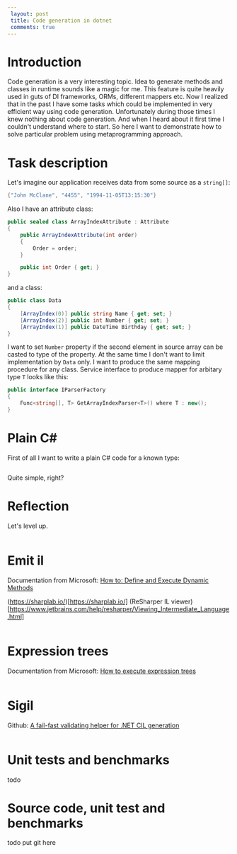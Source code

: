 ```yaml
---
 layout: post 
 title: Code generation in dotnet
 comments: true
---
```


# Introduction

Code generation is a very interesting topic. Idea to generate methods and classes in runtime sounds like a magic for me. This feature is quite heavily used in guts of DI frameworks, ORMs, different mappers etc. Now I realized that in the past I have some tasks which could be implemented in very efficient way using code generation. Unfortunately during those times I knew nothing about code generation. And when I heard about it first time I couldn't understand where to start. So here I want to demonstrate how to solve particular problem using metaprogramming approach.

# Task description

Let's imagine our application receives data from some source as a `string[]`:
```c#
{"John McClane", "4455", "1994-11-05T13:15:30"}
```
Also I have an attribute class:
```c#
public sealed class ArrayIndexAttribute : Attribute
{
    public ArrayIndexAttribute(int order)
    {
        Order = order;
    }

    public int Order { get; }
}
```
and a class:
```c#
public class Data
{
    [ArrayIndex(0)] public string Name { get; set; }
    [ArrayIndex(2)] public int Number { get; set; }
    [ArrayIndex(1)] public DateTime Birthday { get; set; }
}
```
I want to set `Number` property if the second element in source array can be casted to type of the property. At the same time I don't want to limit implementation by `Data` only. I want to produce the same mapping procedure for any class. Service interface to produce mapper for arbitary type `T` looks like this:
```c#
public interface IParserFactory
{
    Func<string[], T> GetArrayIndexParser<T>() where T : new();
}
```

# Plain C#

First of all I want to write a plain C# code for a known type:
```c#

```
Quite simple, right? 

# Reflection

Let's level up. 
```csharp
```

# Emit il

Documentation from Microsoft: [How to: Define and Execute Dynamic Methods](https://docs.microsoft.com/en-us/dotnet/framework/reflection-and-codedom/how-to-define-and-execute-dynamic-methods)

(https://sharplab.io/)[https://sharplab.io/]
(ReSharper IL viewer)[https://www.jetbrains.com/help/resharper/Viewing_Intermediate_Language.html]

```csharp
```

# Expression trees

Documentation from Microsoft: [How to execute expression trees](https://docs.microsoft.com/en-us/dotnet/csharp/programming-guide/concepts/expression-trees/how-to-execute-expression-trees)

```csharp
```

# Sigil

Github: [A fail-fast validating helper for .NET CIL generation](https://github.com/kevin-montrose/Sigil)

```csharp
```

# Unit tests and benchmarks

todo

# Source code, unit test and benchmarks

todo put git here
